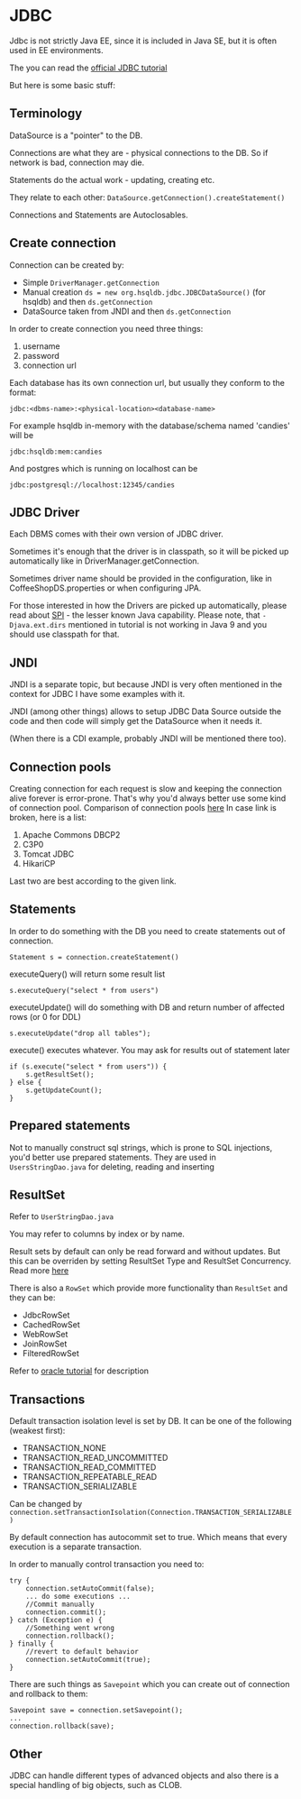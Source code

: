 # JDBC

Jdbc is not strictly Java EE, since it is included in Java SE, but it is often used in EE environments.

The you can read the [official JDBC tutorial](https://docs.oracle.com/javase/tutorial/jdbc/index.html)

But here is some basic stuff:

## Terminology

DataSource is a "pointer" to the DB.

Connections are what they are - physical connections to the DB. So if network is bad, connection may die.

Statements do the actual work - updating, creating etc.

They relate to each other: `DataSource.getConnection().createStatement()`

Connections and Statements are Autoclosables.

## Create connection

Connection can be created by:
 - Simple `DriverManager.getConnection`
 - Manual creation `ds = new org.hsqldb.jdbc.JDBCDataSource()` (for hsqldb) and then `ds.getConnection`
 - DataSource taken from JNDI and then `ds.getConnection`

In order to create connection you need three things: 
 
 1) username
 2) password
 3) connection url
    
Each database has its own connection url, but usually they conform to the format:

    jdbc:<dbms-name>:<physical-location><database-name>

For example hsqldb in-memory with the database/schema named 'candies' will be
    
    jdbc:hsqldb:mem:candies
    
And postgres which is running on localhost can be

    jdbc:postgresql://localhost:12345/candies

## JDBC Driver

Each DBMS comes with their own version of JDBC driver. 

Sometimes it's enough that the driver is in classpath, so it will be picked up automatically like in DriverManager.getConnection.

Sometimes driver name should be provided in the configuration, like in CoffeeShopDS.properties or when configuring JPA. 

For those interested in how the Drivers are picked up automatically, please read about [SPI](https://docs.oracle.com/javase/tutorial/ext/basics/spi.html) - 
the lesser known Java capability. 
Please note, that `-Djava.ext.dirs` mentioned in tutorial is not working in Java 9 and you should use classpath for that.

## JNDI

JNDI is a separate topic, but because JNDI is very often mentioned in the context for JDBC I have some examples with it.

JNDI (among other things) allows to setup JDBC Data Source outside the code and then code will simply get the DataSource when it needs it.

(When there is a CDI example, probably JNDI will be mentioned there too).

## Connection pools

Creating connection for each request is slow and keeping the connection alive forever is error-prone. That's why you'd always better use some kind of connection pool. Comparison of connection pools [here](https://beansroasted.wordpress.com/2017/07/29/connection-pool-analysis/)
In case link is broken, here is a list:
    
 1) Apache Commons DBCP2
 2) C3P0
 3) Tomcat JDBC
 4) HikariCP 

Last two are best according to the given link.

## Statements

In order to do something with the DB you need to create statements out of connection.

    Statement s = connection.createStatement() 

executeQuery() will return some result list

    s.executeQuery("select * from users")
    
executeUpdate() will do something with DB and return number of affected rows (or 0 for DDL)

    s.executeUpdate("drop all tables");
    
execute() executes whatever. You may ask for results out of statement later
    
    if (s.execute("select * from users")) {
        s.getResultSet();
    } else {
        s.getUpdateCount();
    }

## Prepared statements

Not to manually construct sql strings, which is prone to SQL injections, you'd better use prepared statements.
They are used in `UsersStringDao.java` for deleting, reading and inserting

## ResultSet

Refer to `UserStringDao.java`

You may refer to columns by index or by name.

Result sets by default can only be read forward and without updates. 
But this can be overriden by setting ResultSet Type and ResultSet Concurrency.
Read more [here](https://docs.oracle.com/javase/tutorial/jdbc/basics/retrieving.html)

There is also a `RowSet` which provide more functionality than `ResultSet` and they can be:

 - JdbcRowSet
 - CachedRowSet
 - WebRowSet
 - JoinRowSet
 - FilteredRowSet
 
Refer to [oracle tutorial](https://docs.oracle.com/javase/tutorial/jdbc/basics/rowset.html) for description

## Transactions

Default transaction isolation level is set by DB. It can be one of the following (weakest first):

 - TRANSACTION_NONE
 - TRANSACTION_READ_UNCOMMITTED
 - TRANSACTION_READ_COMMITTED
 - TRANSACTION_REPEATABLE_READ
 - TRANSACTION_SERIALIZABLE

Can be changed by `connection.setTransactionIsolation(Connection.TRANSACTION_SERIALIZABLE)`

By default connection has autocommit set to true. Which means that every execution is a separate transaction.

In order to manually control transaction you need to:

    try {
        connection.setAutoCommit(false);
        ... do some executions ...
        //Commit manually
        connection.commit();
    } catch (Exception e) {
        //Something went wrong
        connection.rollback();
    } finally {
        //revert to default behavior
        connection.setAutoCommit(true);
    }
    
There are such things as `Savepoint` which you can create out of connection and rollback to them:

    Savepoint save = connection.setSavepoint();
    ...
    connection.rollback(save);
 
## Other

JDBC can handle different types of advanced objects and also there is a special handling of big objects, such as CLOB.
